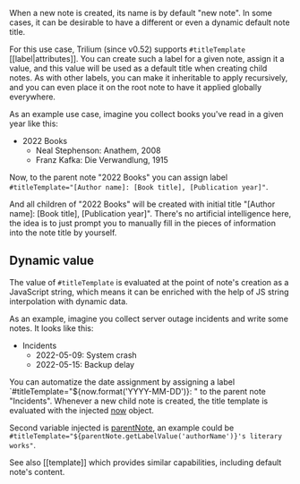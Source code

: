 When a new note is created, its name is by default "new note". In some cases, it can be desirable to have a different or even a dynamic default note title.

For this use case, Trilium (since v0.52) supports `#titleTemplate` [[label|attributes]]. You can create such a label for a given note, assign it a value, and this value will be used as a default title when creating child notes. As with other labels, you can make it inheritable to apply recursively, and you can even place it on the root note to have it applied globally everywhere.

As an example use case, imagine you collect books you've read in a given year like this:

* 2022 Books
  * Neal Stephenson: Anathem, 2008
  * Franz Kafka: Die Verwandlung, 1915

Now, to the parent note "2022 Books" you can assign label `#titleTemplate="[Author name]: [Book title], [Publication year]"`.

And all children of "2022 Books" will be created with initial title "[Author name]: [Book title], [Publication year]". There's no artificial intelligence here, the idea is to just prompt you to manually fill in the pieces of information into the note title by yourself.

## Dynamic value

The value of `#titleTemplate` is evaluated at the point of note's creation as a JavaScript string, which means it can be enriched with the help of JS string interpolation with dynamic data.

As an example, imagine you collect server outage incidents and write some notes. It looks like this:

* Incidents
  * 2022-05-09: System crash
  * 2022-05-15: Backup delay

You can automatize the date assignment by assigning a label `#titleTemplate="${now.format('YYYY-MM-DD')}: " to the parent note "Incidents". Whenever a new child note is created, the title template is evaluated with the injected <a href="https://day.js.org/docs/en/display/format">now</a> object.

Second variable injected is <a href="https://zadam.github.io/trilium/backend_api/Note.html">parentNote</a>, an example could be `#titleTemplate="${parentNote.getLabelValue('authorName')}'s literary works"`.

See also [[template]] which provides similar capabilities, including default note's content.